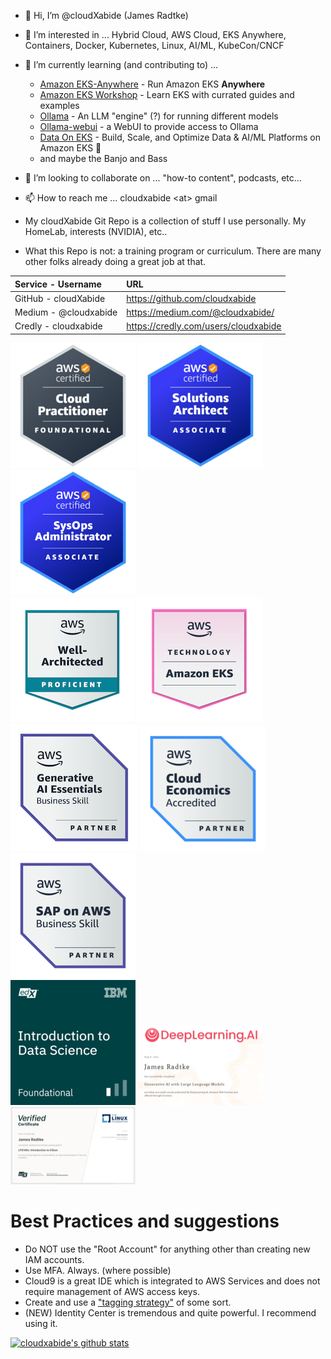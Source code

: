 - 👋 Hi, I’m @cloudXabide (James Radtke)
- 👀 I’m interested in ... Hybrid Cloud, AWS Cloud, EKS Anywhere, Containers, Docker, Kubernetes, Linux, AI/ML, KubeCon/CNCF
- 🌱 I’m currently learning (and contributing to) ... 
  - [Amazon EKS-Anywhere](https://github.com/aws/eks-anywhere) - Run Amazon EKS **Anywhere** 
  - [Amazon EKS Workshop](https://github.com/aws-samples/eks-workshop-v2 ) - Learn EKS with currated guides and examples
  - [Ollama](https://github.com/jmorganca/ollama) - An LLM "engine" (?) for running different models
  - [Ollama-webui](https://github.com/ollama-webui/ollama-webui) - a WebUI to provide access to Ollama
  - [Data On EKS](https://github.com/awslabs/data-on-eks) - Build, Scale, and Optimize Data & AI/ML Platforms on Amazon EKS 🚀
  - and maybe the Banjo and Bass
- 💞️ I’m looking to collaborate on ... "how-to content", podcasts, etc...
- 📫 How to reach me ... cloudxabide \<at> gmail

- My cloudXabide Git Repo is a collection of stuff I use personally.  My HomeLab, interests (NVIDIA), etc..
- What this Repo is not: a training program or curriculum.   There are many other folks already doing a great job at that.

| Service - Username     | URL                                      |
|:-----------------------|:-----------------------------------------|
| GitHub - cloudXabide   | https://github.com/cloudxabide       | 
| Medium - @cloudxabide  | https://medium.com/@cloudxabide/     |
| Credly - cloudxabide   | https://credly.com/users/cloudxabide |

![AWS Certified Cloud Practitioner](./images/aws-certified-cloud-practitioner-200x200.png)
![AWS Certified Solutions Architect Associate](./images/aws-certified-solutions-architect-associate-200x200.png)
![AWS Certified SysOps Administrator Associate](./images/aws-certified-sysops-associate-200x200.png)
<BR>
![AWS Well-Architected](images/aws-well-architected-proficient-198x198.png)
![AWS Technology - Amazon EKS](images/aws-technology-amazon-eks-200x200.png)
<BR>
![AWS Generative AI Essentials](images/aws-partner-generative-ai-essentials-business-204x204.png)
![AWS Cloud Economics](images/aws-partner-cloud-economics-accreditation-200x200.png)
![SAP on AWS](images/aws-partner-sap-on-aws-200x200.png)
<BR>
![IBM (edX) Intro to Data Science](./images/IBM_edX-introduction-to-data-science-200x200.png)
![Deeplearning.AI - GenAI with Large Language Models](./images/GenAI-with-LLM-200x200.png)
![LinuxFoundation (edX) Introduction to Cilium](images/LFS146x_Introduction_to_Cilium-200x200.png)

# Best Practices and suggestions
* Do NOT use the "Root Account" for anything other than creating new IAM accounts.
* Use MFA.  Always. (where possible)
* Cloud9 is a great IDE which is integrated to AWS Services and does not require management of AWS access keys.
* Create and use a ["tagging strategy"](https://docs.aws.amazon.com/general/latest/gr/aws_tagging.html) of some sort.
* (NEW) Identity Center is tremendous and quite powerful.  I recommend using it.

[![cloudxabide's github stats](https://github-readme-stats.vercel.app/api?username=cloudxabide&count_private=true&show_icons=true)](https://github.com/anuraghazra/github-readme-stats) 

<!---
cloudXabide/cloudXabide is a ✨ special ✨ repository because its `README.md` (this file) appears on your GitHub profile.
You can click the Preview link to take a look at your changes.
--->
